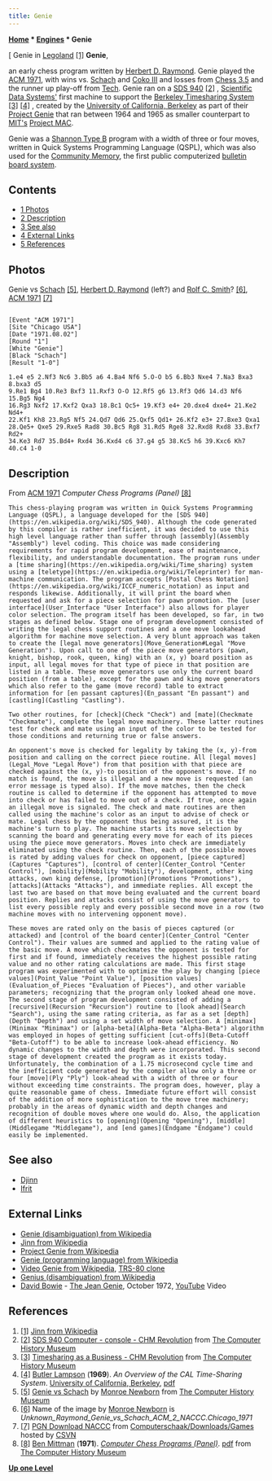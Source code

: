```yaml
---
title: Genie
---
```

**[Home](Home "Home") * [Engines](Engines "Engines") * Genie**

\[ Genie in [Legoland](https://en.wikipedia.org/wiki/Legoland) <a id="cite-note-1" href="#cite-ref-1">[1]</a>
**Genie**,

an early chess program written by [Herbert D. Raymond](Herbert_D._Raymond "Herbert D. Raymond"). Genie played the [ACM 1971](ACM_1971 "ACM 1971"), with wins vs. [Schach](</Schach_(US)> "Schach (US)") and [Coko III](Coko "Coko") and losses from [Chess 3.5](</Chess_(Program)> "Chess (Program)") and the runner up play-off from [Tech](Tech "Tech"). Genie ran on a [SDS 940](https://en.wikipedia.org/wiki/SDS_940) <a id="cite-note-2" href="#cite-ref-2">[2]</a> , [Scientific Data Systems'](https://en.wikipedia.org/wiki/Scientific_Data_Systems) first machine to support the [Berkeley Timesharing System](https://en.wikipedia.org/wiki/Berkeley_Timesharing_System) <a id="cite-note-3" href="#cite-ref-3">[3]</a> <a id="cite-note-4" href="#cite-ref-4">[4]</a> , created by the [University of California, Berkeley](University_of_California,_Berkeley "University of California, Berkeley") as part of their [Project Genie](https://en.wikipedia.org/wiki/Project_Genie) that ran between 1964 and 1965 as smaller counterpart to [MIT's](Massachusetts_Institute_of_Technology "Massachusetts Institute of Technology") [Project MAC](https://en.wikipedia.org/wiki/Project_MAC#Project_MAC).

Genie was a [Shannon Type B](Type_B_Strategy "Type B Strategy") program with a width of three or four moves, written in Quick Systems Programming Language (QSPL), which was also used for the [Community Memory](https://en.wikipedia.org/wiki/Community_Memory), the first public computerized [bulletin board system](https://en.wikipedia.org/wiki/Bulletin_board_system).

## Contents

- [1 Photos](#photos)
- [2 Description](#description)
- [3 See also](#see-also)
- [4 External Links](#external-links)
- [5 References](#references)

## Photos

[](http://www.computerhistory.org/chess/full_record.php?iid=stl-430b9bbdf4190)
Genie vs [Schach](</Schach_(US)> "Schach (US)") <a id="cite-note-5" href="#cite-ref-5">[5]</a>, [Herbert D. Raymond](Herbert_D._Raymond "Herbert D. Raymond") (left?) and [Rolf C. Smith](Rolf_C._Smith "Rolf C. Smith")? <a id="cite-note-6" href="#cite-ref-6">[6]</a>, [ACM 1971](ACM_1971 "ACM 1971") <a id="cite-note-7" href="#cite-ref-7">[7]</a>

```

[Event "ACM 1971"]
[Site "Chicago USA"]
[Date "1971.08.02"]
[Round "1"]
[White "Genie"]
[Black "Schach"]
[Result "1-0"]

1.e4 e5 2.Nf3 Nc6 3.Bb5 a6 4.Ba4 Nf6 5.O-O b5 6.Bb3 Nxe4 7.Na3 Bxa3 8.bxa3 d5
9.Re1 Bg4 10.Re3 Bxf3 11.Rxf3 O-O 12.Rf5 g6 13.Rf3 Qd6 14.d3 Nf6 15.Bg5 Ng4
16.Rg3 Nxf2 17.Kxf2 Qxa3 18.Bc1 Qc5+ 19.Kf3 e4+ 20.dxe4 dxe4+ 21.Ke2 Nd4+ 
22.Kf1 Kh8 23.Rg5 Nf5 24.Qd7 Qd6 25.Qxf5 Qd1+ 26.Kf2 e3+ 27.Bxe3 Qxa1 
28.Qe5+ Qxe5 29.Rxe5 Rad8 30.Bc5 Rg8 31.Rd5 Rge8 32.Rxd8 Rxd8 33.Bxf7 Rd2+ 
34.Ke3 Rd7 35.Bd4+ Rxd4 36.Kxd4 c6 37.g4 g5 38.Kc5 h6 39.Kxc6 Kh7 40.c4 1-0

```

## Description

From [ACM 1971](ACM_1971 "ACM 1971") *Computer Chess Programs (Panel)* <a id="cite-note-8" href="#cite-ref-8">[8]</a>

```
This chess-playing program was written in Quick Systems Programming Language (QSPL), a language developed for the [SDS 940](https://en.wikipedia.org/wiki/SDS_940). Although the code generated by this compiler is rather inefficient, it was decided to use this high level language rather than suffer through [assembly](Assembly "Assembly") level coding. This choice was made considering requirements for rapid program development, ease of maintenance, flexibility, and understandable documentation. The program runs under a [time sharing](https://en.wikipedia.org/wiki/Time_sharing) system using a [teletype](https://en.wikipedia.org/wiki/Teleprinter) for man-machine communication. The program accepts [Postal Chess Notation](https://en.wikipedia.org/wiki/ICCF_numeric_notation) as input and responds likewise. Additionally, it will print the board when requested and ask for a piece selection for pawn promotion. The [user interface](User_Interface "User Interface") also allows for player color selection. The program itself has been developed, so far, in two stages as defined below. Stage one of program development consisted of writing the legal chess support routines and a one move lookahead algorithm for machine move selection. A very blunt approach was taken to create the [legal move generators](Move_Generation#Legal "Move Generation"). Upon call to one of the piece move generators (pawn, knight, bishop, rook, queen, king) with an (x, y) board position as input, all legal moves for that type of piece in that position are listed in a table. These move generators use only the current board position (from a table), except for the pawn and king move generators which also refer to the game (move record) table to extract information for [en passant captures](En_passant "En passant") and [castling](Castling "Castling").

```

```
Two other routines, for [check](Check "Check") and [mate](Checkmate "Checkmate"), complete the legal move machinery. These latter routines test for check and mate using an input of the color to be tested for those conditions and returning true or false answers.

```

```
An opponent's move is checked for legality by taking the (x, y)-from position and calling on the correct piece routine. All [legal moves](Legal_Move "Legal Move") from that position with that piece are checked against the (x, y)-to position of the opponent's move. If no match is found, the move is illegal and a new move is requested (an error message is typed also). If the move matches, then the check routine is called to determine if the opponent has attempted to move into check or has failed to move out of a check. If true, once again an illegal move is signaled. The check and mate routines are then called using the machine's color as an input to advise of check or mate. Legal chess by the opponent thus being assured, it is the machine's turn to play. The machine starts its move selection by scanning the board and generating every move for each of its pieces using the piece move generators. Moves into check are immediately eliminated using the check routine. Then, each of the possible moves is rated by adding values for check on opponent, [piece captured](Captures "Captures"), [control of center](Center_Control "Center Control"), [mobility](Mobility "Mobility"), development, other king attacks, own king defense, [promotion](Promotions "Promotions"), [attacks](Attacks "Attacks"), and immediate replies. All except the last two are based on that move being evaluated and the current board position. Replies and attacks consist of using the move generators to list every possible reply and every possible second move in a row (two machine moves with no intervening opponent move).

```

```
These moves are rated only on the basis of pieces captured (or attacked) and [control of the board center](Center_Control "Center Control"). Their values are summed and applied to the rating value of the basic move. A move which checkmates the opponent is tested for first and if found, immediately receives the highest possible rating value and no other rating calculations are made. This first stage program was experimented with to optimize the play by changing [piece values](Point_Value "Point Value"), [position values](Evaluation_of_Pieces "Evaluation of Pieces"), and other variable parameters; recognizing that the program only looked ahead one move. The second stage of program development consisted of adding a [recursive](Recursion "Recursion") routine to [look ahead](Search "Search"), using the same rating criteria, as far as a set [depth](Depth "Depth") and using a set width of move selection. A [minimax](Minimax "Minimax") or [alpha-beta](Alpha-Beta "Alpha-Beta") algorithm was employed in hopes of getting sufficient [cut-offs](Beta-Cutoff "Beta-Cutoff") to be able to increase look-ahead efficiency. No dynamic changes to the width and depth were incorporated. This second stage of development created the program as it exists today. Unfortunately, the combination of a 1.75 microsecond cycle time and the inefficient code generated by the compiler allow only a three or four [move](Ply "Ply") look-ahead with a width of three or four without exceeding time constraints. The program does, however, play a quite reasonable game of chess. Immediate future effort will consist of the addition of more sophistication to the move tree machinery; probably in the areas of dynamic width and depth changes and recognition of double moves where one would do. Also, the application of different heuristics to [opening](Opening "Opening"), [middle](Middlegame "Middlegame"), and [end games](Endgame "Endgame") could easily be implemented. 

```

## See also

- [Djinn](Djinn "Djinn")
- [Ifrit](Ifrit "Ifrit")

## External Links

- [Genie (disambiguation) from Wikipedia](https://en.wikipedia.org/wiki/Genie_%28disambiguation%29)
- [Jinn from Wikipedia](https://en.wikipedia.org/wiki/Jinn)
- [Project Genie from Wikipedia](https://en.wikipedia.org/wiki/Project_Genie)
- [Genie (programming language) from Wikipedia](https://en.wikipedia.org/wiki/Genie_%28programming_language%29)
- [Video Genie from Wikipedia](https://en.wikipedia.org/wiki/Video_Genie), [TRS-80 clone](TRS-80 "TRS-80")
- [Genius (disambiguation) from Wikipedia](https://en.wikipedia.org/wiki/Genius_%28disambiguation%29)
- [David Bowie](Category:David_Bowie "Category:David Bowie") - [The Jean Genie](https://en.wikipedia.org/wiki/The_Jean_Genie), October 1972, [YouTube](https://en.wikipedia.org/wiki/YouTube) Video

## References

1. <a id="cite-ref-1" href="#cite-note-1">[1]</a> [Jinn from Wikipedia](https://en.wikipedia.org/wiki/Jinn)
1. <a id="cite-ref-2" href="#cite-note-2">[2]</a> [SDS 940 Computer - console - CHM Revolution](http://www.computerhistory.org/revolution/mainframe-computers/7/181/730) from [The Computer History Museum](The_Computer_History_Museum "The Computer History Museum")
1. <a id="cite-ref-3" href="#cite-note-3">[3]</a> [Timesharing as a Business - CHM Revolution](http://www.computerhistory.org/revolution/mainframe-computers/7/181) from [The Computer History Museum](The_Computer_History_Museum "The Computer History Museum")
1. <a id="cite-ref-4" href="#cite-note-4">[4]</a> [Butler Lampson](https://en.wikipedia.org/wiki/Butler_Lampson) (**1969**). *An Overview of the CAL Time-Sharing System*. [University of California, Berkeley](University_of_California,_Berkeley "University of California, Berkeley"), [pdf](http://bitsavers.org/pdf/univOfCalBerkeley/Cal_TSS_Overview_Oct69.pdf)
1. <a id="cite-ref-5" href="#cite-note-5">[5]</a> [Genie vs Schach](http://www.computerhistory.org/chess/full_record.php?iid=stl-430b9bbdf4190) by [Monroe Newborn](Monroe_Newborn "Monroe Newborn") from [The Computer History Museum](The_Computer_History_Museum "The Computer History Museum")
1. <a id="cite-ref-6" href="#cite-note-6">[6]</a> Name of the image by [Monroe Newborn](Monroe_Newborn "Monroe Newborn") is *Unknown_Raymond_Genie_vs_Schach_ACM_2_NACCC.Chicago_1971*
1. <a id="cite-ref-7" href="#cite-note-7">[7]</a> [PGN Download NACCC](http://www.csvn.nl/index.php?option=com_docman&task=cat_view&gid=60&Itemid=26&lang=en) from [Computerschaak/Downloads/Games](http://www.csvn.nl/index.php?option=com_docman&task=cat_view&gid=13&Itemid=26&lang=en) hosted by [CSVN](CSVN "CSVN")
1. <a id="cite-ref-8" href="#cite-note-8">[8]</a> [Ben Mittman](Ben_Mittman "Ben Mittman") (**1971**). *[Computer Chess Programs (Panel)](http://www.computerhistory.org/chess/full_record.php?iid=doc-431614f6d1ee8)*. [pdf](http://archive.computerhistory.org/projects/chess/related_materials/text/3-1%20and%203-3.computer_chess_panel.mittman/3-1%20and%203-3.computer_chess_panel.mittman_etc.1971.ACM.062303021.pdf) from [The Computer History Museum](The_Computer_History_Museum "The Computer History Museum")

**[Up one Level](Engines "Engines")**

